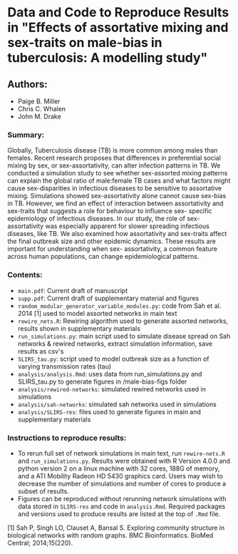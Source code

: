 # Data and Code to Reproduce Results in "Effects of assortative mixing and sex-traits on male-bias in tuberculosis: A modelling study" 

## Authors: 

* Paige B. Miller
* Chris C. Whalen
* John M. Drake

### Summary: 

Globally, Tuberculosis disease (TB) is more common among males than females. Recent research proposes
that differences in preferential social mixing by sex, or sex-assortativity, can alter infection patterns in TB. We
conducted a simulation study to see whether sex-assorted mixing patterns can explain the global ratio of
male:female TB cases and what factors might cause sex-disparities in infectious diseases to be sensitive to
assortative mixing. Simulations showed sex-assortativity alone cannot cause sex-bias in TB. However, we find
an effect of interaction between assortativity and sex-traits that suggests a role for behaviour to influence sex-
specific epidemiology of infectious diseases. In our study, the role of sex-assortativity was especially apparent
for slower spreading infectious diseases, like TB. We also examined how assortativity and sex-traits affect the
final outbreak size and other epidemic dynamics. These results are important for understanding when sex-
assortativity, a common feature across human populations, can change epidemiological patterns.

### Contents: 

* `main.pdf`: Current draft of manuscript
* `supp.pdf`: Current draft of supplementary material and figures
* `random_modular_generator_variable_modules.py`: code from Sah et al. 2014 [1] used to model assorted networks in main text
* `rewire_nets.R`: Rewiring algorithm used to generate assorted networks, results shown in supplementary materials
* `run_simulations.py`: main script used to simulate disease spread on Sah networks & rewired networks, extract simulation information, save results as csv's
* `SLIRS_tau.py`: script used to model outbreak size as a function of varying transmission rates (tau)
* `analysis/analysis.Rmd`: uses data from run_simulations.py and SLIRS_tau.py to generate figures in /male-bias-figs folder
* `analysis/rewired-networks`: simulated rewired networks used in simulations
* `analysis/sah-networks`: simulated sah networks used in simulations
* `analysis/SLIRS-res`: files used to generate figures in main and supplementary materials

### Instructions to reproduce results: 

* To rerun full set of network simulations in main text, run `rewire-nets.R` and `run_simulations.py`. Results were obtained with R Version 4.0.0 and python version 2 on a linux machine with 32 cores, 188G of memory, and a ATI Mobility Radeon HD 5430 graphics card. Users may wish to decrease the number of simulations and number of cores to produce a subset of results. 
* Figures can be reproduced without rerunning network simulations with data stored in `SLIRS-res` and code in `analysis.Rmd`. Required packages and versions used to produce results are listed at the top of `.Rmd` file. 

[1] Sah P, Singh LO, Clauset A, Bansal S. Exploring community structure in biological networks with random graphs. BMC Bioinformatics. BioMed Central; 2014;15(220).
